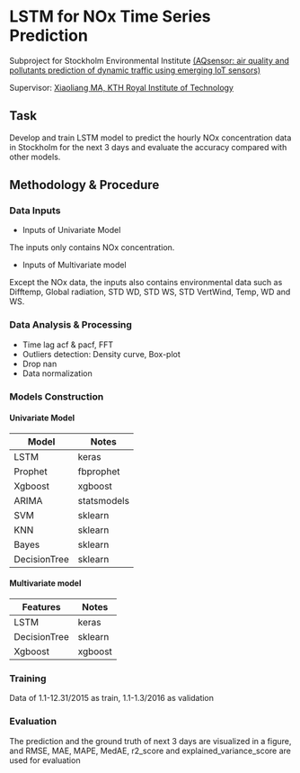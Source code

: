 # LSTM for NOx Time Series Prediction

Subproject for Stockholm Environmental Institute [(AQsensor: air quality and pollutants prediction of dynamic traffic using emerging IoT sensors)](https://www.kth.se/profile/liang/page/green-transport-solutions-using-iot-sensors)

Supervisor: [Xiaoliang MA, KTH Royal Institute of Technology](https://www.kth.se/profile/liang)

## Task
Develop and train LSTM model to predict the hourly NOx concentration data in Stockholm for the next 3 days and evaluate the accuracy compared with other models.

## Methodology & Procedure

### Data Inputs

- Inputs of Univariate Model

The inputs only contains NOx concentration. 

- Inputs of Multivariate model

Except the NOx data, the inputs also contains environmental data such as Difftemp, Global radiation, STD WD, STD WS, STD VertWind, Temp, WD and WS.

### Data Analysis & Processing

- Time lag acf & pacf, FFT
- Outliers detection: Density curve, Box-plot
- Drop nan
- Data normalization

### Models Construction

#### Univariate Model

| Model       | Notes |
| ------------| ----- |
| LSTM        | keras |
| Prophet     | fbprophet |
| Xgboost     | xgboost |
| ARIMA     | statsmodels |
| SVM     | sklearn |
| KNN     | sklearn |
| Bayes     | sklearn |
| DecisionTree     | sklearn |

#### Multivariate model

| Features | Notes |
| -------- | ----- | 
|   LSTM       |   keras    |
| DecisionTree | sklearn |
| Xgboost     | xgboost |


### Training
Data of 1.1-12.31/2015 as train, 1.1-1.3/2016 as validation

### Evaluation

The prediction and the ground truth of next 3 days are visualized in a figure, and RMSE, MAE, MAPE, MedAE, r2_score and explained_variance_score are used for evaluation
